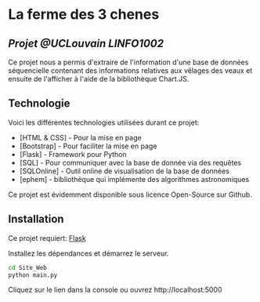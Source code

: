 # La ferme des 3 chenes
## _Projet @UCLouvain LINFO1002_


Ce projet nous a permis d'extraire de l'information d'une base de données séquencielle contenant des informations relatives aux vêlages des veaux et ensuite de l'afficher à l'aide de la bibliothèque Chart.JS.


## Technologie

Voici les différentes technologies utilisées durant ce projet:

- [HTML & CSS] - Pour la mise en page
- [Bootstrap] - Pour faciliter la mise en page
- [Flask] - Framework pour Python
- [SQL] - Pour communiquer avec la base de donnée via des requêtes
- [SQLOnline] - Outil online de visualisation de la base de données
- [ephem] - bibliothèque qui implémente des algorithmes astronomiques

Ce projet est évidemment disponible sous licence Open-Source sur Github.

## Installation

Ce projet requiert: [Flask](https://flask.palletsprojects.com/en/1.1.x/) 

Installez les dépendances et démarrez le serveur. 

```sh
cd Site_Web
python main.py
```
Cliquez sur le lien dans la console ou ouvrez http://localhost:5000


 
